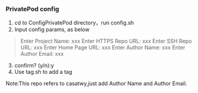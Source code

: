 ### PrivatePod config 
1. cd to ConfigPrivatePod directory，run config.sh
2. Input config params, as below
>Enter Project Name: xxx
Enter HTTPS Repo URL: xxx
Enter SSH Repo URL: xxx
Enter Home Page URL: xxx
Enter Author Name: xxx
Enter Author Email: xxx

3. confirm? (y/n):y
4. Use tag.sh to add a tag
 
Note:This repo refers to casatwy,just add Author Name and Author Email.
